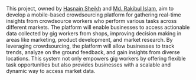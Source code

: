 This project, owned by [Hasnain Sheikh](https://www.linkedin.com/in/hasnain-sheikh-912098257/) and [Md. Rakibul Islam](https://www.linkedin.com/in/rakibul-iit-du/), aim to develop a mobile-based crowdsourcing platform for gathering real-time insights from crowdsource workers who perform various tasks across different markets. The platform will enable businesses to access actionable data collected by gig workers from shops, improving decision making in areas like marketing, product development, and market research. By leveraging crowdsourcing, the platform will allow businesses to track trends, analyze on the ground feedback, and gain insights from diverse locations. This system not only empowers gig workers by offering flexible task opportunities but also provides businesses with a scalable and dynamic way to access market data.
